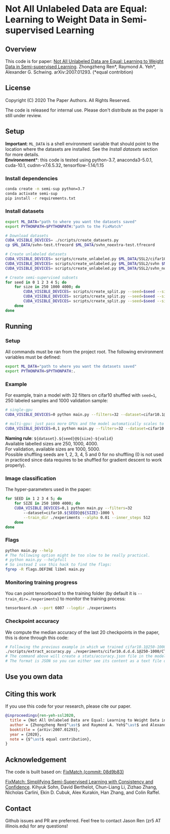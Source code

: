 # Not All Unlabeled Data are Equal:<br/> Learning to Weight Data in Semi-supervised Learning

## Overview
This code is for paper:
[Not All Unlabeled Data are Equal: Learning to Weight Data in Semi-supervised Learning](https://arxiv.org/pdf/2007.01293v1.pdf). Zhongzheng Ren*, Raymond A. Yeh*, Alexander G. Schwing. arXiv:2007.01293. (*equal contribtion)

## License

Copyright (C) 2020 The Paper Authors. All Rights Reserved.

The code is released for internal use. Please don't distribute as the paper is still under review.
 
## Setup

**Important**: `ML_DATA` is a shell environment variable that should point to the location where the datasets are installed. See the *Install datasets* section for more details. <br>
**Environement***: this code is tested using python-3.7, anaconda3-5.0.1, cuda-10.1, cudnn-v7.6.5.32, tensorflow-1.14/1.15

### Install dependencies

```bash
conda create -n semi-sup python=3.7
conda activate semi-sup
pip install -r requirements.txt
```

### Install datasets

```bash
export ML_DATA="path to where you want the datasets saved"
export PYTHONPATH=$PYTHONPATH:"path to the FixMatch"

# Download datasets
CUDA_VISIBLE_DEVICES= ./scripts/create_datasets.py
cp $ML_DATA/svhn-test.tfrecord $ML_DATA/svhn_noextra-test.tfrecord

# Create unlabeled datasets
CUDA_VISIBLE_DEVICES= scripts/create_unlabeled.py $ML_DATA/SSL2/cifar10 $ML_DATA/cifar10-train.tfrecord
CUDA_VISIBLE_DEVICES= scripts/create_unlabeled.py $ML_DATA/SSL2/svhn $ML_DATA/svhn-train.tfrecord $ML_DATA/svhn-extra.tfrecord
CUDA_VISIBLE_DEVICES= scripts/create_unlabeled.py $ML_DATA/SSL2/svhn_noextra $ML_DATA/svhn-train.tfrecord

# Create semi-supervised subsets
for seed in 0 1 2 3 4 5; do
    for size in 250 1000 4000; do
        CUDA_VISIBLE_DEVICES= scripts/create_split.py --seed=$seed --size=$size $ML_DATA/SSL2/cifar10 $ML_DATA/cifar10-train.tfrecord
        CUDA_VISIBLE_DEVICES= scripts/create_split.py --seed=$seed --size=$size $ML_DATA/SSL2/svhn $ML_DATA/svhn-train.tfrecord $ML_DATA/svhn-extra.tfrecord
        CUDA_VISIBLE_DEVICES= scripts/create_split.py --seed=$seed --size=$size $ML_DATA/SSL2/svhn_noextra $ML_DATA/svhn-train.tfrecord
    done
done
```

## Running

### Setup

All commands must be ran from the project root. The following environment variables must be defined:
```bash
export ML_DATA="path to where you want the datasets saved"
export PYTHONPATH=$PYTHONPATH:.
```

### Example

For example, train a model with 32 filters on cifar10 shuffled with `seed=1`, 250 labeled samples and 1000 validation sample:
```bash
# single-gpu
CUDA_VISIBLE_DEVICES=0 python main.py --filters=32 --dataset=cifar10.1@250-1000 --train_dir ./experiments

# multi-gpu: just pass more GPUs and the model automatically scales to them, here we assign GPUs 0-1 to the program:
CUDA_VISIBLE_DEVICES=0,1 python main.py --filters=32 --dataset=cifar10.1@250-1000 --train_dir ./experiments
```

**Naming rule**: `${dataset}.${seed}@${size}-${valid}`<br>
Available labelled sizes are 250, 1000, 4000.<br>
For validation, available sizes are 1000, 5000.<br>
Possible shuffling seeds are 1, 2, 3, 4, 5 and 0 for no shuffling (0 is not used in practiced since data requires to be
shuffled for gradient descent to work properly).

### Image classification
The hyper-parameters used in the paper:
```bash
for SEED in 1 2 3 4 5; do
    for SIZE in 250 1000 4000; do
    CUDA_VISIBLE_DEVICES=0,1 python main.py --filters=32 
        --dataset=cifar10.${SEED}@${SIZE}-1000 \
        --train_dir ./experiments --alpha 0.01 --inner_steps 512
    done
done
```

### Flags

```bash
python main.py --help
# The following option might be too slow to be really practical.
# python main.py --helpfull
# So instead I use this hack to find the flags:
fgrep -R flags.DEFINE libml main.py
```

### Monitoring training progress

You can point tensorboard to the training folder (by default it is `--train_dir=./experiments`) to monitor the training
process:

```bash
tensorboard.sh --port 6007 --logdir ./experiments
```

### Checkpoint accuracy

We compute the median accuracy of the last 20 checkpoints in the paper, this is done through this code:

```bash
# Following the previous example in which we trained cifar10.1@250-1000, extracting accuracy:
./scripts/extract_accuracy.py ./experiments/cifar10.d.d.d.1@250-1000/CTAugment_depth2_th0.80_decay0.990/FixMatch_alpha0.01_archresnet_batch64_confidence0.95_filters32_inf_warm0_inner_steps100_lr0.03_nclass10_repeat4_scales3_size_unlabeled49000_uratio7_wd0.0005_wu1.0
# The command above will create a stats/accuracy.json file in the model folder.
# The format is JSON so you can either see its content as a text file or process it to your liking.
```

## Use you own data

## Citing this work
If you use this code for your research, please cite our paper.
```bibtex
@inproceedings{ren-yeh-ssl2020,
  title = {Not All Unlabeled Data are Equal: Learning to Weight Data in Semi-supervised Learning},
  author = {Zhongzheng Ren$^\ast$ and Raymond A. Yeh$^\ast$ and Alexander G. Schwing},
  booktitle = {arXiv:2007.01293},
  year = {2020},
  note = {$^\ast$ equal contribution},
}
```

## Acknowledgement

The code is built based on:
[FixMatch (commit: 08d9b83)](https://github.com/google-research/fixmatch)

[FixMatch: Simplifying Semi-Supervised Learning with Consistency and Confidence](https://arxiv.org/abs/2001.07685). Kihyuk Sohn, David Berthelot, Chun-Liang Li, Zizhao Zhang, Nicholas Carlini, Ekin D. Cubuk, Alex Kurakin, Han Zhang, and Colin Raffel.


## Contact
Github issues and PR are preferred. Feel free to contact Jason Ren (zr5 AT illinois.edu) for any questions!

